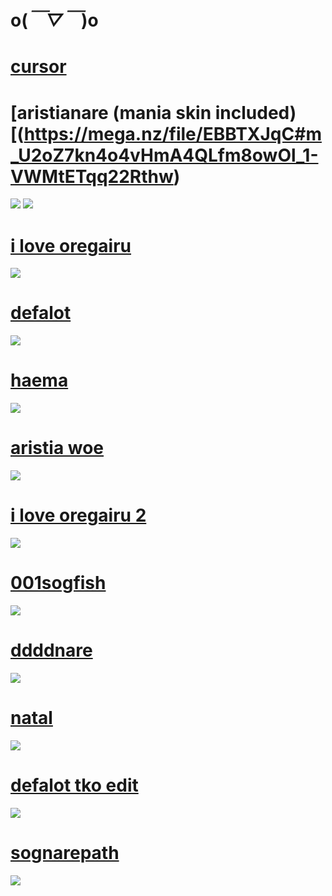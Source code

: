 # o(*￣▽￣*)o

# [cursor](https://mega.nz/folder/AUICkZLT#EpPp8sVVMa_Rnq7DSfN-sA)

# [aristianare (mania skin included)[(https://mega.nz/file/EBBTXJqC#m_U2oZ7kn4o4vHmA4QLfm8owOl_1-VWMtETqq22Rthw)
![](https://cdn.discordapp.com/attachments/705068055306174485/1187219426102231150/image.png?ex=65961740&is=6583a240&hm=932ab408805d4c220970b2f1bc925f983180b0b94b47bad6c96b58c207292e4a&)
![](https://cdn.discordapp.com/attachments/705068055306174485/1187219144014319796/image.png?ex=659616fd&is=6583a1fd&hm=40e51637d94a0c16ec907683a3e4bf67bfccca0e4e959953ae47b36aa71f09f8&)

# [i love oregairu](https://mega.nz/file/ZYJTFa7S#C-VgFkoFubxpXhBRGj0snr_ND-zjTQwzKRt2vUQ0yj8)
![](https://i.imgur.com/S2WaTRS.png)

# [defalot](https://mega.nz/file/0AI1hYjA#HkIKccUPLI9lA5S2IUeLZkQ3cGbHYBvugyhZdFk-f_Y)
![](https://i.imgur.com/LuOWMXe.jpg)

# [haema](https://mega.nz/file/ZFIjXKIR#7xHRBeQRd9NYbmGvI1uJdqHhW2fsdz-je-TgsLFbLVc)
![](https://i.imgur.com/GexvFSV.png)

# [aristia woe](https://mega.nz/file/sUpWDDhZ#wPDxwIyweAtV4TunydBx5cRSPGbHqc4dEw3hITWzb90)
![](https://i.imgur.com/G6fHh02.png)

# [i love oregairu 2](https://mega.nz/file/1NR1xCoS#zdum8tqN0Siy-_-_PWgJ4jTEVkOagpYfFgoXLCKnfxQ)
![](https://i.imgur.com/4Hi2L6n.png)

# [001sogfish](https://mega.nz/file/xc4UgYqA#nrEWEElQA0jaoIVLA7_064huxhdur1nK43KZdfPuLpE)
![](https://i.imgur.com/CnAJVU3.png)

# [ddddnare](https://mega.nz/file/gIpyCYrK#zdzoJ-QlGvJSfaZ4Njvf2ZbQs-hmlJbPrEANRndCTr4)
![](https://i.imgur.com/Lpouwt5.png)

# [natal](https://mega.nz/file/9AJ1AKbL#IFNFVr_fIvX5SL7hw8RRlasxsqAzDlVTUxq-9xlkKMs)
![](https://i.imgur.com/0aNlNFa.png)

# [defalot tko edit](https://sognare.s-ul.eu/HYaVOkzU)
![](https://i.imgur.com/arLwlqY.jpg)

# [sognarepath](https://sognare.s-ul.eu/EJfAMWwW)
![](https://i.imgur.com/I7ZTLE4.jpg)
